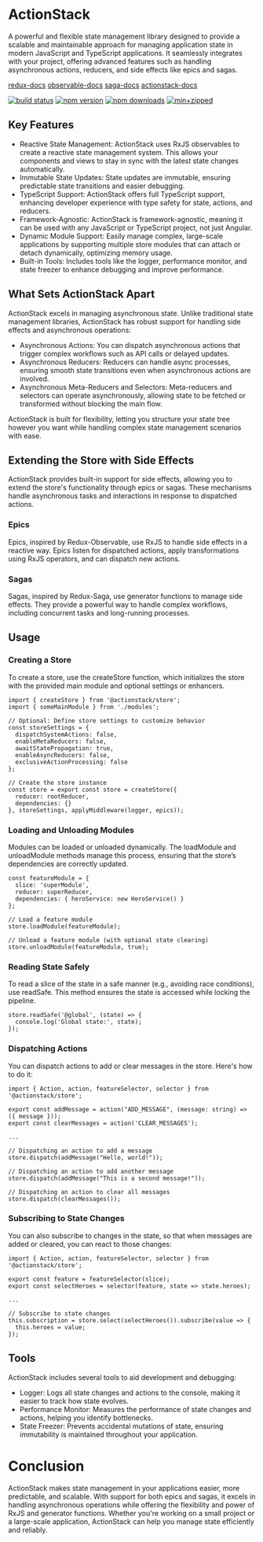 # ActionStack

A powerful and flexible state management library designed to provide a scalable and maintainable approach for managing application state in modern JavaScript and TypeScript applications. It seamlessly integrates with your project, offering advanced features such as handling asynchronous actions, reducers, and side effects like epics and sagas.

[redux-docs](https://redux.js.org/)
[observable-docs](https://redux-observable.js.org/)
[saga-docs](https://redux-saga.js.org/)
[actionstack-docs](https://actionstack.vercel.app/documentation/)

  [![build status](https://github.com/actioncrew/actionstack/workflows/build/badge.svg)](https://github.com/actioncrew/actionstack/workflows/build/badge.svg)
  [![npm version](https://img.shields.io/npm/v/@actioncrew%2Factionstack.svg?style=flat-square)](https://www.npmjs.com/package/@actioncrew%2Factionstack)
  [![npm downloads](https://img.shields.io/npm/dm/@actioncrew%2Factionstack.svg?style=flat-square)](https://www.npmjs.com/package/@actioncrew%2Factionstack)
  [![min+zipped](https://img.shields.io/bundlephobia/minzip/%40actioncrew%2Factionstack)](https://img.shields.io/bundlephobia/minzip/%40actioncrew%2Factionstack)
  
## Key Features
- Reactive State Management: ActionStack uses RxJS observables to create a reactive state management system. This allows your components and views to stay in sync with the latest state changes automatically.
- Immutable State Updates: State updates are immutable, ensuring predictable state transitions and easier debugging.
- TypeScript Support: ActionStack offers full TypeScript support, enhancing developer experience with type safety for state, actions, and reducers.
- Framework-Agnostic: ActionStack is framework-agnostic, meaning it can be used with any JavaScript or TypeScript project, not just Angular.
- Dynamic Module Support: Easily manage complex, large-scale applications by supporting multiple store modules that can attach or detach dynamically, optimizing memory usage.
- Built-in Tools: Includes tools like the logger, performance monitor, and state freezer to enhance debugging and improve performance.

## What Sets ActionStack Apart
ActionStack excels in managing asynchronous state. Unlike traditional state management libraries, ActionStack has robust support for handling side effects and asynchronous operations:

- Asynchronous Actions: You can dispatch asynchronous actions that trigger complex workflows such as API calls or delayed updates.
- Asynchronous Reducers: Reducers can handle async processes, ensuring smooth state transitions even when asynchronous actions are involved.
- Asynchronous Meta-Reducers and Selectors: Meta-reducers and selectors can operate asynchronously, allowing state to be fetched or transformed without blocking the main flow.

ActionStack is built for flexibility, letting you structure your state tree however you want while handling complex state management scenarios with ease.

## Extending the Store with Side Effects
ActionStack provides built-in support for side effects, allowing you to extend the store's functionality through epics or sagas. These mechanisms handle asynchronous tasks and interactions in response to dispatched actions.

### Epics
Epics, inspired by Redux-Observable, use RxJS to handle side effects in a reactive way. Epics listen for dispatched actions, apply transformations using RxJS operators, and can dispatch new actions.

### Sagas
Sagas, inspired by Redux-Saga, use generator functions to manage side effects. They provide a powerful way to handle complex workflows, including concurrent tasks and long-running processes.

## Usage

### Creating a Store
To create a store, use the createStore function, which initializes the store with the provided main module and optional settings or enhancers.

    import { createStore } from '@actionstack/store';
    import { someMainModule } from './modules';

    // Optional: Define store settings to customize behavior
    const storeSettings = {
      dispatchSystemActions: false,
      enableMetaReducers: false,
      awaitStatePropagation: true,
      enableAsyncReducers: false,
      exclusiveActionProcessing: false
    };

    // Create the store instance
    const store = export const store = createStore({
      reducer: rootReducer,
      dependencies: {}
    }, storeSettings, applyMiddleware(logger, epics));

### Loading and Unloading Modules
Modules can be loaded or unloaded dynamically. The loadModule and unloadModule methods manage this process, ensuring that the store’s dependencies are correctly updated.

    const featureModule = {
      slice: 'superModule',
      reducer: superReducer,
      dependencies: { heroService: new HeroService() }
    };

    // Load a feature module
    store.loadModule(featureModule);

    // Unload a feature module (with optional state clearing)
    store.unloadModule(featureModule, true);

### Reading State Safely
To read a slice of the state in a safe manner (e.g., avoiding race conditions), use readSafe. This method ensures the state is accessed while locking the pipeline.

    store.readSafe('@global', (state) => {
      console.log('Global state:', state);
    });

### Dispatching Actions
You can dispatch actions to add or clear messages in the store. Here's how to do it:

    import { Action, action, featureSelector, selector } from '@actionstack/store';

    export const addMessage = action("ADD_MESSAGE", (message: string) => ({ message }));
    export const clearMessages = action('CLEAR_MESSAGES');
    
    ...

    // Dispatching an action to add a message
    store.dispatch(addMessage("Hello, world!"));

    // Dispatching an action to add another message
    store.dispatch(addMessage("This is a second message!"));

    // Dispatching an action to clear all messages
    store.dispatch(clearMessages());

### Subscribing to State Changes
You can also subscribe to changes in the state, so that when messages are added or cleared, you can react to those changes:

    import { Action, action, featureSelector, selector } from '@actionstack/store';
    
    export const feature = featureSelector(slice);
    export const selectHeroes = selector(feature, state => state.heroes);
    
    ...
    
    // Subscribe to state changes
    this.subscription = store.select(selectHeroes()).subscribe(value => {
      this.heroes = value;
    });

## Tools
ActionStack includes several tools to aid development and debugging:

- Logger: Logs all state changes and actions to the console, making it easier to track how state evolves.
- Performance Monitor: Measures the performance of state changes and actions, helping you identify bottlenecks.
- State Freezer: Prevents accidental mutations of state, ensuring immutability is maintained throughout your application.

# Conclusion
ActionStack makes state management in your applications easier, more predictable, and scalable. With support for both epics and sagas, it excels in handling asynchronous operations while offering the flexibility and power of RxJS and generator functions. Whether you're working on a small project or a large-scale application, ActionStack can help you manage state efficiently and reliably.
